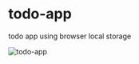 # todo-app
todo app using browser local storage

![todo-app](https://user-images.githubusercontent.com/12143590/226507164-784c1625-92e0-43a3-a5e4-6df14a9539e2.JPG)

